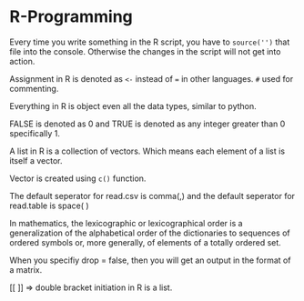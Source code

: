 # R-Programming
Every time you write something in the R script, you have to `source('')` that file into the console. Otherwise the changes in the script will not get into action.

Assignment in R is denoted as `<-` instead of `=` in other languages. `#` used for commenting.

Everything in R is object even all the data types, similar to python.

FALSE is denoted as 0 and TRUE is denoted as any integer greater than 0 specifically 1.

A list in R is a collection of vectors. Which means each element of a list is itself a vector.

Vector is created using `c()` function.

The default seperator for read.csv is comma(,) and the default seperator for read.table is space( )

In mathematics, the lexicographic or lexicographical order is a generalization of the alphabetical order of the dictionaries to sequences of ordered symbols or, more generally, of elements of a totally ordered set.

When you specifiy drop = false, then you will get an output in the format of a matrix.

[[ ]] => double bracket initiation in R is a list.










































